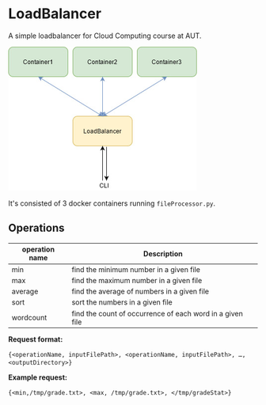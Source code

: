 # LoadBalancer
A simple loadbalancer for Cloud Computing course at AUT.  


![Architecture](https://github.com/pwdz/LoadBalancer/blob/main/screenshot.jpg)  
  
It's consisted of 3 docker containers running `fileProcessor.py`.  
## Operations
|operation name|Description|
|--|--|
|min|find the minimum number in a given file|
|max|find the maximum number in a given file|
|average|find the average of numbers in a given file|
|sort|sort the numbers in a given file|
|wordcount|find the count of occurrence of each word in a given file|  
  
**Request format:**
```
{<operationName, inputFilePath>, <operationName, inputFilePath>, …, <outputDirectory>}
```
**Example request:**
```
{<min,/tmp/grade.txt>, <max, /tmp/grade.txt>, </tmp/gradeStat>}  
```
